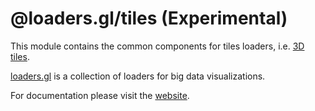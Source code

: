 # @loaders.gl/tiles (Experimental)

This module contains the common components for tiles loaders, i.e. [3D tiles](https://github.com/AnalyticalGraphicsInc/3d-tiles).

[loaders.gl](https://loaders.gl/docs) is a collection of loaders for big data visualizations.

For documentation please visit the [website](https://loaders.gl).
